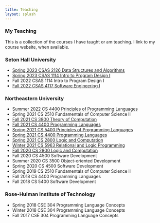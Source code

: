 ```yaml
---
title: Teaching
layout: splash
---
```


### My Teaching

This is a collection of the courses I have taught or am teaching. I
link to my course website, when available.

### Seton Hall University

- [Spring 2023 CSAS 2126 Data Structures and Algorithms](http://jasonhemann.github.io/23SP-CS2126)
- [Spring 2023 CSAS 1114 Intro to Program Design I](http://jasonhemann.github.io/23SP-CS1114)
- Fall 2022 CSAS 1114 Intro to Program Design I
- [Fall 2022 CSAS 4117 Software Engineering I](http://jasonhemann.github.io/22FA-CSAS4117/)

### Northeastern University

- [Summer 2022 CS 4400 Principles of Programming Languages](http://jasonhemann.github.io/22SU-CS4400/)
- Spring 2021 CS 2510 Fundamentals of Computer Science II
- [Fall 2021 CS 3800 Theory of Computation](https://jasonhemann.github.io/21FA-CS3800/)
- [Fall 2021 CS 4400 Programming Languages](https://jasonhemann.github.io/21FA-CS4400/)
- [Spring 2021 CS 5400 Principles of Programming Languages](https://pages.github.ccs.neu.edu/jhemann/21SP-CS4400/)
- [Spring 2021 CS 4400 Programming Languages](https://pages.github.ccs.neu.edu/jhemann/21SP-CS4400/)
- [Spring 2021 CS 2800 Logic and Computation](https://pages.github.ccs.neu.edu/jhemann/21SP-CS2800/)
- [Winter 2021 CS 5963 Relational and Logic Programming](https://pages.github.ccs.neu.edu/jhemann/21SP-CS5963/)
- [Fall 2020 CS 2800 Logic and Computation](https://pages.github.ccs.neu.edu/jhemann/20FA-2800/)
- Fall 2020 CS 4500 Software Development
- Summer 2020 CS 3500 Object-oriented Development
- Spring 2020 CS 4500 Software Development
- Spring 2019 CS 2510 Fundamentals of Computer Science II
- Fall 2018 CS 4400 Programming Languages
- Fall 2018 CS 5400 Software Development

### Rose-Hulman Institute of Technology

- Spring 2018 CSE 304 Programming Language Concepts
- Winter 2018 CSE 304 Programming Language Concepts
- Fall 2017 CSE 304 Programming Language Concepts

